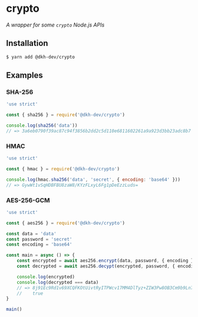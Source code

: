 # crypto

_A wrapper for some `crypto` Node.js APIs_

## Installation

```bash
$ yarn add @dkh-dev/crypto
```

## Examples

### SHA-256

```javascript
'use strict'

const { sha256 } = require('@dkh-dev/crypto')

console.log(sha256('data'))
// => 3a6eb0790f39ac87c94f3856b2dd2c5d110e6811602261a9a923d3bb23adc8b7
```

### HMAC

```javascript
'use strict'

const { hmac } = require('@dkh-dev/crypto')

console.log(hmac.sha256('data', 'secret', { encoding: 'base64' }))
// => GywWt1vSqHDBFBU8zaW8/KYzFLxyL6Fg1pDeEzzLuds=
```

### AES-256-GCM

```javascript
'use strict'

const { aes256 } = require('@dkh-dev/crypto')

const data = 'data'
const password = 'secret'
const encoding = 'base64'

const main = async () => {
    const encrypted = await aes256.encrypt(data, password, { encoding })
    const decrypted = await aes256.decypt(encrypted, password, { encoding })

    console.log(encrypted)
    console.log(decrypted === data)
    // => 8j91Ec9Rd1v69XCQFKOtUivtRyITPWcv17MM4DlTyz+ZIW3Pw8OB3Cm9b9Ln7zxAW8alSw==
    //    true
}

main()
```
